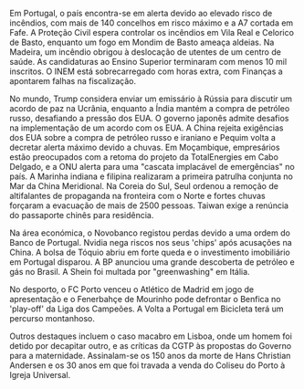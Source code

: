 Em Portugal, o país encontra-se em alerta devido ao elevado risco de incêndios, com mais de 140 concelhos em risco máximo e a A7 cortada em Fafe. A Proteção Civil espera controlar os incêndios em Vila Real e Celorico de Basto, enquanto um fogo em Mondim de Basto ameaça aldeias. Na Madeira, um incêndio obrigou à deslocação de utentes de um centro de saúde. As candidaturas ao Ensino Superior terminaram com menos 10 mil inscritos. O INEM está sobrecarregado com horas extra, com Finanças a apontarem falhas na fiscalização.

No mundo, Trump considera enviar um emissário à Rússia para discutir um acordo de paz na Ucrânia, enquanto a Índia mantém a compra de petróleo russo, desafiando a pressão dos EUA. O governo japonês admite desafios na implementação de um acordo com os EUA. A China rejeita exigências dos EUA sobre a compra de petróleo russo e iraniano e Pequim volta a decretar alerta máximo devido a chuvas. Em Moçambique, empresários estão preocupados com a retoma do projeto da TotalEnergies em Cabo Delgado, e a ONU alerta para uma "cascata implacável de emergências" no país. A Marinha indiana e filipina realizaram a primeira patrulha conjunta no Mar da China Meridional. Na Coreia do Sul, Seul ordenou a remoção de altifalantes de propaganda na fronteira com o Norte e fortes chuvas forçaram a evacuação de mais de 2500 pessoas. Taiwan exige a renúncia do passaporte chinês para residência.

Na área económica, o Novobanco registou perdas devido a uma ordem do Banco de Portugal. Nvidia nega riscos nos seus 'chips' após acusações na China. A bolsa de Tóquio abriu em forte queda e o investimento imobiliário em Portugal disparou. A BP anunciou uma grande descoberta de petróleo e gás no Brasil. A Shein foi multada por "greenwashing" em Itália.

No desporto, o FC Porto venceu o Atlético de Madrid em jogo de apresentação e o Fenerbahçe de Mourinho pode defrontar o Benfica no 'play-off' da Liga dos Campeões. A Volta a Portugal em Bicicleta terá um percurso montanhoso.

Outros destaques incluem o caso macabro em Lisboa, onde um homem foi detido por decapitar outro, e as críticas da CGTP às propostas do Governo para a maternidade. Assinalam-se os 150 anos da morte de Hans Christian Andersen e os 30 anos em que foi travada a venda do Coliseu do Porto à Igreja Universal.